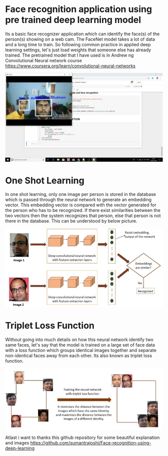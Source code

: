 # Face recognition application using pre trained deep learning model

Its a basic face recognizer application which can identify the face(s) of the person(s) showing on a web cam. The FaceNet model takes a lot of data and a long time to train. So following common practice in applied deep learning settings, let's just load weights that someone else has already trained.
The pretrained model that I have used is in Andrew ng Convolutional Neural network course https://www.coursera.org/learn/convolutional-neural-networks

![Real Time Face Detection Deep Learning](https://github.com/skkarn02/REAL-TIME-FACE-RECOGNITION/blob/master/images/Screenshot%20(28).png)

# One Shot Learning
In one shot learning, only one image per person is stored in the database which is passed through the neural network to generate an embedding vector. This embedding vector is compared with the vector generated for the person who has to be recognized. If there exist similarities between the two vectors then the system recognizes that person, else that person is not there in the database. This can be understood by below picture.

![One Shot Learning](https://github.com/skkarn02/REAL-TIME-FACE-RECOGNITION/blob/master/images/One%20Shot%20Learning.jpg)

# Triplet Loss Function
Without going into much details on how this neural network identify two same faces, let's say that the model is trained on a large set of face data with a loss function which groups identical images together and separate non-identical faces away from each other. Its also known as triplet loss function.

![Triplet Loss Function](https://github.com/skkarn02/REAL-TIME-FACE-RECOGNITION/blob/master/images/Triplet%20Loss%20Function.jpg)

Atlast i want to thanks this github repository for some beautiful explanation and images https://github.com/sumantrajoshi/Face-recognition-using-deep-learning



